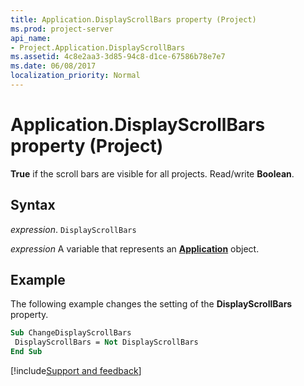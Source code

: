 ```yaml
---
title: Application.DisplayScrollBars property (Project)
ms.prod: project-server
api_name:
- Project.Application.DisplayScrollBars
ms.assetid: 4c8e2aa3-3d85-94c8-d1ce-67586b78e7e7
ms.date: 06/08/2017
localization_priority: Normal
---
```



# Application.DisplayScrollBars property (Project)

 **True** if the scroll bars are visible for all projects. Read/write **Boolean**.


## Syntax

_expression_. `DisplayScrollBars`

_expression_ A variable that represents an **[Application](Project.Application.md)** object.


## Example

The following example changes the setting of the  **DisplayScrollBars** property.


```vb
Sub ChangeDisplayScrollBars 
 DisplayScrollBars = Not DisplayScrollBars 
End Sub
```

[!include[Support and feedback](~/includes/feedback-boilerplate.md)]